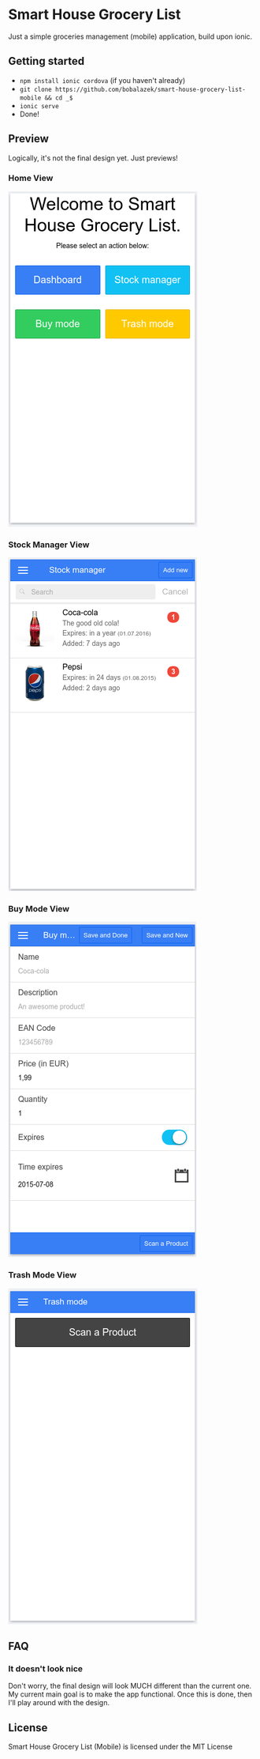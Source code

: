 Smart House Grocery List
========
Just a simple groceries management (mobile) application, build upon ionic.

Getting started
--------
* `npm install ionic cordova` (if you haven't already)
* `git clone https://github.com/bobalazek/smart-house-grocery-list-mobile && cd _$`
* `ionic serve`
* Done!

Preview
----------------------
Logically, it's not the final design yet. Just previews!

### Home View ###
![Home View](doc/images/home-view.png)

### Stock Manager View ###
![Stock Manager View](doc/images/stock-manager-view.png)

### Buy Mode View ###
![Buy Mode View](doc/images/buy-mode-view.png)

### Trash Mode View ###
![Trash Mode View](doc/images/trash-mode-view.png)

FAQ
----------------
### It doesn't look nice
Don't worry, the final design will look MUCH different than the current one. My current main goal is to make the app functional. Once this is done, then I'll play around with the design.

License
--------
Smart House Grocery List (Mobile) is licensed under the MIT License
